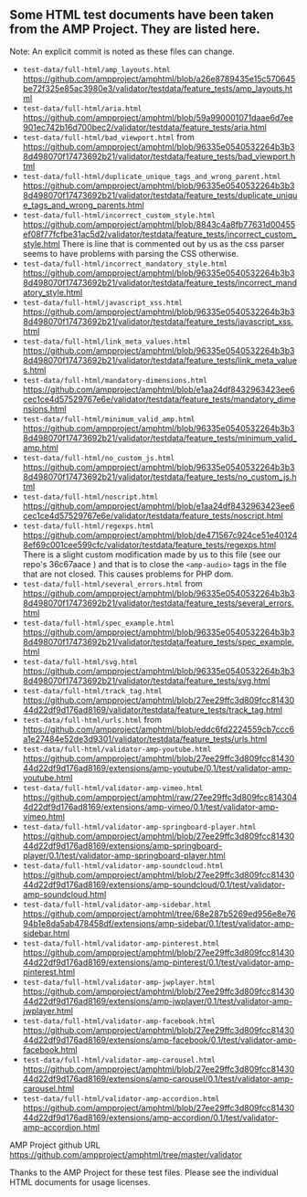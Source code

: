 ##  Some HTML test documents have been taken from the AMP Project. They are listed here.

Note: An explicit commit is noted as these files can change.

* `test-data/full-html/amp_layouts.html` https://github.com/ampproject/amphtml/blob/a26e8789435e15c570645be72f325e85ac3980e3/validator/testdata/feature_tests/amp_layouts.html
* `test-data/full-html/aria.html` https://github.com/ampproject/amphtml/blob/59a990001071daae6d7ee901ec742b16d700bec2/validator/testdata/feature_tests/aria.html
* `test-data/full-html/bad_viewport.html` from https://github.com/ampproject/amphtml/blob/96335e0540532264b3b38d498070f17473692b21/validator/testdata/feature_tests/bad_viewport.html
* `test-data/full-html/duplicate_unique_tags_and_wrong_parent.html` https://github.com/ampproject/amphtml/blob/96335e0540532264b3b38d498070f17473692b21/validator/testdata/feature_tests/duplicate_unique_tags_and_wrong_parents.html
* `test-data/full-html/incorrect_custom_style.html` https://github.com/ampproject/amphtml/blob/8843c4a8fb77631d00455ef08f77fcfbe31ac5d2/validator/testdata/feature_tests/incorrect_custom_style.html
  There is line that is commented out by us as the css parser seems to have problems with parsing the CSS otherwise.
* `test-data/full-html/incorrect_mandatory_style.html` https://github.com/ampproject/amphtml/blob/96335e0540532264b3b38d498070f17473692b21/validator/testdata/feature_tests/incorrect_mandatory_style.html
* `test-data/full-html/javascript_xss.html` https://github.com/ampproject/amphtml/blob/96335e0540532264b3b38d498070f17473692b21/validator/testdata/feature_tests/javascript_xss.html
* `test-data/full-html/link_meta_values.html` https://github.com/ampproject/amphtml/blob/96335e0540532264b3b38d498070f17473692b21/validator/testdata/feature_tests/link_meta_values.html
* `test-data/full-html/mandatory-dimensions.html` https://github.com/ampproject/amphtml/blob/e1aa24df8432963423ee6cec1ce4d57529767e6e/validator/testdata/feature_tests/mandatory_dimensions.html
* `test-data/full-html/minimum_valid_amp.html` https://github.com/ampproject/amphtml/blob/96335e0540532264b3b38d498070f17473692b21/validator/testdata/feature_tests/minimum_valid_amp.html
* `test-data/full-html/no_custom_js.html` https://github.com/ampproject/amphtml/blob/96335e0540532264b3b38d498070f17473692b21/validator/testdata/feature_tests/no_custom_js.html
* `test-data/full-html/noscript.html` https://github.com/ampproject/amphtml/blob/e1aa24df8432963423ee6cec1ce4d57529767e6e/validator/testdata/feature_tests/noscript.html
* `test-data/full-html/regexps.html` https://github.com/ampproject/amphtml/blob/de471567c924ce51e401248ef69c001cee599cfc/validator/testdata/feature_tests/regexps.html 
  There is a slight custom modification made by us to this file (see our repo's 36c67aace ) and that is to close the `<amp-audio>` tags in the file that are not closed. This causes problems for PHP dom.
* `test-data/full-html/several_errors.html` from https://github.com/ampproject/amphtml/blob/96335e0540532264b3b38d498070f17473692b21/validator/testdata/feature_tests/several_errors.html
* `test-data/full-html/spec_example.html` https://github.com/ampproject/amphtml/blob/96335e0540532264b3b38d498070f17473692b21/validator/testdata/feature_tests/spec_example.html
* `test-data/full-html/svg.html` https://github.com/ampproject/amphtml/blob/96335e0540532264b3b38d498070f17473692b21/validator/testdata/feature_tests/svg.html
* `test-data/full-html/track_tag.html` https://github.com/ampproject/amphtml/blob/27ee29ffc3d809fcc8143044d22df9d176ad8169/validator/testdata/feature_tests/track_tag.html
* `test-data/full-html/urls.html` from https://github.com/ampproject/amphtml/blob/eddc6fd2224559cb7ccc6a1e27484e52de3d9301/validator/testdata/feature_tests/urls.html
* `test-data/full-html/validator-amp-youtube.html` https://github.com/ampproject/amphtml/blob/27ee29ffc3d809fcc8143044d22df9d176ad8169/extensions/amp-youtube/0.1/test/validator-amp-youtube.html
* `test-data/full-html/validator-amp-vimeo.html` https://github.com/ampproject/amphtml/raw/27ee29ffc3d809fcc8143044d22df9d176ad8169/extensions/amp-vimeo/0.1/test/validator-amp-vimeo.html
* `test-data/full-html/validator-amp-springboard-player.html` https://github.com/ampproject/amphtml/blob/27ee29ffc3d809fcc8143044d22df9d176ad8169/extensions/amp-springboard-player/0.1/test/validator-amp-springboard-player.html
* `test-data/full-html/validator-amp-soundcloud.html` https://github.com/ampproject/amphtml/blob/27ee29ffc3d809fcc8143044d22df9d176ad8169/extensions/amp-soundcloud/0.1/test/validator-amp-soundcloud.html
* `test-data/full-html/validator-amp-sidebar.html` https://github.com/ampproject/amphtml/tree/68e287b5269ed956e8e7694b1e8da5ab478458df/extensions/amp-sidebar/0.1/test/validator-amp-sidebar.html
* `test-data/full-html/validator-amp-pinterest.html` https://github.com/ampproject/amphtml/blob/27ee29ffc3d809fcc8143044d22df9d176ad8169/extensions/amp-pinterest/0.1/test/validator-amp-pinterest.html
* `test-data/full-html/validator-amp-jwplayer.html` https://github.com/ampproject/amphtml/blob/27ee29ffc3d809fcc8143044d22df9d176ad8169/extensions/amp-jwplayer/0.1/test/validator-amp-jwplayer.html
* `test-data/full-html/validator-amp-facebook.html` https://github.com/ampproject/amphtml/blob/27ee29ffc3d809fcc8143044d22df9d176ad8169/extensions/amp-facebook/0.1/test/validator-amp-facebook.html
* `test-data/full-html/validator-amp-carousel.html` https://github.com/ampproject/amphtml/blob/27ee29ffc3d809fcc8143044d22df9d176ad8169/extensions/amp-carousel/0.1/test/validator-amp-carousel.html
* `test-data/full-html/validator-amp-accordion.html` https://github.com/ampproject/amphtml/blob/27ee29ffc3d809fcc8143044d22df9d176ad8169/extensions/amp-accordion/0.1/test/validator-amp-accordion.html

AMP Project github URL https://github.com/ampproject/amphtml/tree/master/validator

Thanks to the AMP Project for these test files. Please see the individual HTML documents for usage licenses.
